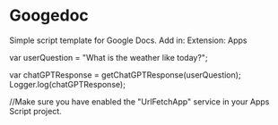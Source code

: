 # Googedoc

Simple script template for Google Docs. 
Add in: Extension: Apps 

var userQuestion = "What is the weather like today?";

var chatGPTResponse = getChatGPTResponse(userQuestion);
Logger.log(chatGPTResponse);

//Make sure you have enabled the "UrlFetchApp" service in your Apps Script project.


